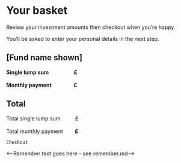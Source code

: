 # Your basket 
Review your investment amounts then checkout when you’re happy.

You’ll be asked to enter your personal details in the next step.

## [Fund name shown]
**Single lump sum** &nbsp;&nbsp;&nbsp;&nbsp;&nbsp;&nbsp;&nbsp;&nbsp;&nbsp; &nbsp; &nbsp;&nbsp;&nbsp;             **£** <br /><br /> 
**Monthly payment** &nbsp;&nbsp;&nbsp;&nbsp;&nbsp;&nbsp;&nbsp; &nbsp;&nbsp;&nbsp;&nbsp;&nbsp;                **£**

## Total 
Total single lump sum  &nbsp;&nbsp;&nbsp;&nbsp;&nbsp;&nbsp;&nbsp;&nbsp;            **£** <br /><br />
Total monthly payment  &nbsp;&nbsp;&nbsp;&nbsp;&nbsp;&nbsp;           **£**



`Checkout`

<--Remember text goes here - see remember.md-->
